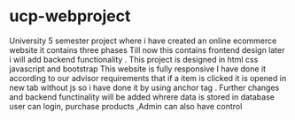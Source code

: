 # ucp-webproject
University 5 semester project where i have created an online ecommerce website it contains three phases Till now this contains frontend design later i will add backend functionality . 
This project is designed in html css javascript and bootstrap 
This website is fully responsive 
I have done it according to our advisor requirements that if a item is clicked it is opened in new tab without js so 
i have done it by using anchor tag .
Further changes and backend functinality will be added whrere data is stored in database 
user can login, purchase products ,Admin can also have control
